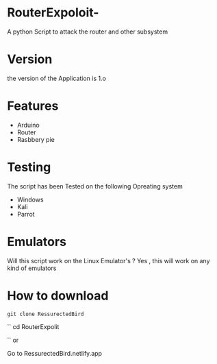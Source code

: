 # RouterExpoloit-
A python Script to attack the router and other subsystem 
# Version 
the version of the Application is 1.o 
# Features 
* Arduino 
* Router 
* Rasbbery pie 
# Testing 
The script has been Tested on the following Opreating system 
* Windows
* Kali 
* Parrot  
# Emulators 
Will this script work on the Linux Emulator's ?
Yes , this will  work on any kind of emulators
# How to download 
``
git clone RessurectedBird 
``

``
cd RouterExpolit

``
or 

Go to RessurectedBird.netlify.app 
